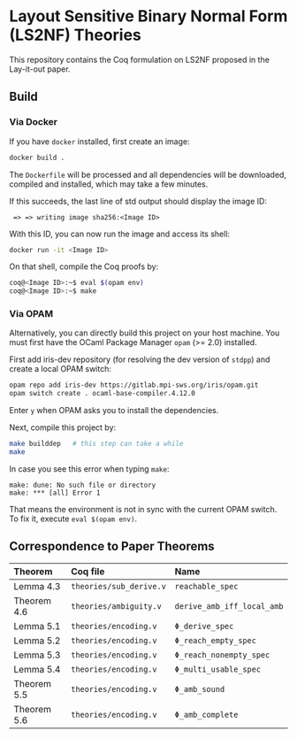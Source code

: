# Layout Sensitive Binary Normal Form (LS2NF) Theories

This repository contains the Coq formulation on LS2NF proposed in the Lay-it-out paper.

## Build

### Via Docker

If you have `docker` installed, first create an image:
```sh
docker build .
```
The `Dockerfile` will be processed and all dependencies will be downloaded, compiled and installed, which may take a few minutes.

If this succeeds, the last line of std output should display the image ID:
```
 => => writing image sha256:<Image ID>
```
With this ID, you can now run the image and access its shell:
```sh
docker run -it <Image ID>
```

On that shell, compile the Coq proofs by:
```sh
coq@<Image ID>:~$ eval $(opam env)
coq@<Image ID>:~$ make
```

### Via OPAM

Alternatively, you can directly build this project on your host machine. You must first have the OCaml Package Manager `opam` (>= 2.0) installed.

First add iris-dev repository (for resolving the dev version of `stdpp`) and create a local OPAM switch:
```sh
opam repo add iris-dev https://gitlab.mpi-sws.org/iris/opam.git
opam switch create . ocaml-base-compiler.4.12.0
```
Enter `y` when OPAM asks you to install the dependencies.

Next, compile this project by:
```sh
make builddep   # this step can take a while
make
```

In case you see this error when typing `make`:
```
make: dune: No such file or directory
make: *** [all] Error 1
```
That means the environment is not in sync with the current OPAM switch. To fix it, execute `eval $(opam env)`.

## Correspondence to Paper Theorems

| Theorem       | Coq file                  | Name                          |
| :------------ | :------------------------ | :---------------------------- |
| Lemma 4.3     | `theories/sub_derive.v`   | `reachable_spec`              |
| Theorem 4.6   | `theories/ambiguity.v`    | `derive_amb_iff_local_amb`    |
| Lemma 5.1     | `theories/encoding.v`     | `Φ_derive_spec`               |
| Lemma 5.2     | `theories/encoding.v`     | `Φ_reach_empty_spec`          | 
| Lemma 5.3     | `theories/encoding.v`     | `Φ_reach_nonempty_spec`       |
| Lemma 5.4     | `theories/encoding.v`     | `Φ_multi_usable_spec`         |
| Theorem 5.5   | `theories/encoding.v`     | `Φ_amb_sound`                 |
| Theorem 5.6   | `theories/encoding.v`     | `Φ_amb_complete`              |
